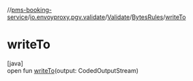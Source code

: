 //[pms-booking-service](../../../../index.md)/[io.envoyproxy.pgv.validate](../../index.md)/[Validate](../index.md)/[BytesRules](index.md)/[writeTo](write-to.md)

# writeTo

[java]\
open fun [writeTo](write-to.md)(output: CodedOutputStream)